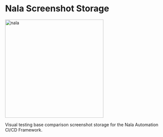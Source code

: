 # Nala Screenshot Storage

<img width="320" alt="nala" src="https://user-images.githubusercontent.com/1972095/196048696-62bd0f4a-adf9-455f-bf12-29e6cc7a6290.png">

Visual testing base comparison screenshot storage for the Nala Automation CI/CD Framework.
